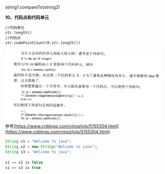 string1.compareTo\(string2\)  

**10、代码点和代码单元**

```text
//代码单元
str.length()
//代码点
str.codePointCount(0,str.length())
```

![&#x6355;&#x83B7;.PNG](./string1.png) 参考[https://www.cnblogs.com/vinozly/p/5155304.html](https://www.cnblogs.com/vinozly/p/5155304.html)



```java
String s1 = "Welcome to java"; 
String s2 = new String("Welcome to java"); 
String s3 = "Welcome to java";

s1 == s2 is false
s1 == s3 is true
```

